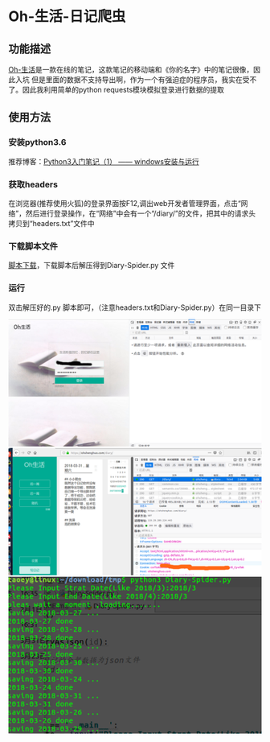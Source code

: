 # Oh-生活-日记爬虫

## 功能描述
[Oh-生活](https://ohshenghuo.com/)是一款在线的笔记，这款笔记的移动端和《你的名字》中的笔记很像，因此入坑
但是里面的数据不支持导出啊，作为一个有强迫症的程序员，我实在受不了。因此我利用简单的python requests模块模拟登录进行数据的提取

## 使用方法
### 安装python3.6
推荐博客：[Python3入门笔记（1） —— windows安装与运行](https://www.cnblogs.com/weven/p/7252917.html)

### 获取headers
在浏览器(推荐使用火狐)的登录界面按F12,调出web开发者管理界面，点击“网络”，然后进行登录操作，在“网络”中会有一个“/diary/”的文件，把其中的请求头拷贝到“headers.txt”文件中

### 下载脚本文件
[脚本下载](https://github.com/Taoey/MyScrapy/files/1866210/Diary-Spider.zip)，下载脚本后解压得到Diary-Spider.py 文件

### 运行
双击解压好的.py 脚本即可，（注意headers.txt和Diary-Spider.py）在同一目录下


![登录界面](images/01.png)
![获取headers](images/02.png)
![运行截图](images/03.png)